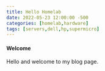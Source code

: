 ```yaml
---
title: Hello Homelab
date: 2022-05-23 12:00:00 -500
categories: [homelab,hardware]
tags: [servers,dell,hp,supermicro]
---
```


#### Welcome

Hello and welcome to my blog page.